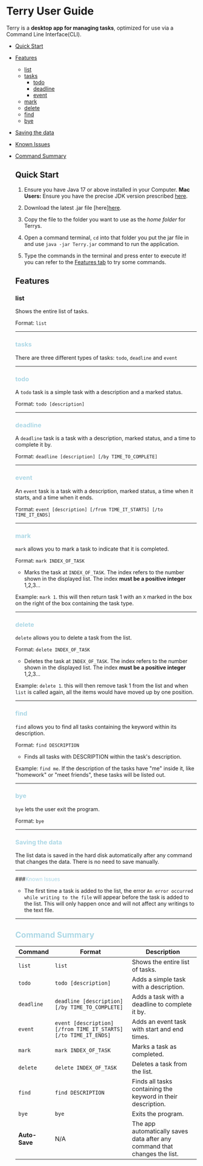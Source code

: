 # Terry User Guide

Terry is a **desktop app for managing tasks**, optimized for use via a Command Line Interface(CLI).

- [Quick Start](#anchor-point-quick-start)
- [Features](#anchor-point-features)
    - [list](#anchor-point-list)
    - [tasks](#anchor-point-add)
        - [todo](#anchor-point-todo)
        - [deadline](#anchor-point-deadline)
        - [event](#anchor-point-event)
    - [mark](#anchor-point-mark)
    - [delete](#anchor-point-delete)
    - [find](#anchor-point-find)
    - [bye](#anchor-point-bye)
- [Saving the data](#anchor-point-save)
- [Known Issues](#anchor-point-issues)
- [Command Summary](#anchor-point-summary)

  <a name="anchor-point-quick-start"></a>
  ## Quick Start
  1. Ensure you have Java 17 or above installed in your Computer.
     **Mac Users:** Ensure you have the precise JDK version prescribed <a href="https://se-education.org/guides/tutorials/javaInstallationMac.html" target="_blank">here</a>.

  2. Download the latest .jar file [here]<a href="https://github.com/Yikbing/ip/releases/download/v0.2/ip.jar" target="_blank">here</a>.

  3. Copy the file to the folder you want to use as the _home folder_ for Terrys.

  4. Open a command terminal, `cd` into that folder you put the jar file in and use `java -jar Terry.jar` command to run the application.

  5. Type the commands in the terminal and press enter to execute it! you can refer to the [Features tab](#anchor-point-features) to try some commands.

  <a name="anchor-point-features"></a>
  ## Features
  ### list
  Shows the entire list of tasks.

  Format: `list`

  ---

  <a name="anchor-point-tasks"></a>
  ### <span style="color: #ADD8E6;">tasks</span>
  There are three different types of tasks: `todo`, `deadline` and `event`

  ---

  <a name="anchor-point-todo"></a>
  ### <span style="color: #ADD8E6;">todo </span>
  A `todo` task is a simple task with a description and a marked status.

  Format: `todo [description]`

  ---

  <a name="anchor-point-deadline"></a>
  ### <span style="color: #ADD8E6;">deadline</span>
  A `deadline` task is a task with a description, marked status, and a time to complete it by.

  Format: `deadline [description] [/by TIME_TO_COMPLETE]`

  ---

  <a name="anchor-point-event"></a>
  ### <span style="color: #ADD8E6;">event</span>
  An `event` task is a task with a description, marked status, a time when it starts, and a time when it ends.

  Format: `event [description] [/from TIME_IT_STARTS] [/to TIME_IT_ENDS]`

  ---

  <a name="anchor-point-mark"></a>
  ### <span style="color: #ADD8E6;">mark </span>
  `mark` allows you to mark a task to indicate that it is completed.

  Format: `mark INDEX_OF_TASK`
  - Marks the task at `INDEX_OF_TASK`. The index refers to the number shown in the displayed list. The index **must be a positive integer** 1,2,3...

  Example: `mark 1`. this will then return task 1 with an `X` marked in the box on the right of the box containing the task type.

  ---

  <a name="anchor-point-delete"></a>
  ### <span style="color: #ADD8E6;">delete</span>
  `delete` allows you to delete a task from the list.

  Format: `delete INDEX_OF_TASK`
  - Deletes the task at `INDEX_OF_TASK`. The index refers to the number shown in the displayed list. The index **must be a positive integer** 1,2,3...

  Example: `delete 1`. this will then remove task 1 from the list and when `list` is called again, all the items would have moved up by one position.

  ---

  <a name="anchor-point-find"></a>
  ### <span style="color: #ADD8E6;">find</span>
  `find` allows you to find all tasks containing the keyword within its description.

  Format: `find DESCRIPTION`
  - Finds all tasks with DESCRIPTION within the task's description.

  Example: `find me`. If the description of the tasks have "me" inside it, like "homework" or "meet friends", these tasks will be listed out.

  ---

  <a name="anchor-point-bye"></a>
  ### <span style="color: #ADD8E6;">bye</span>
  `bye` lets the user exit the program.

  Format: `bye`
    
  ---

  <a name="anchor-point-save"></a>
  ### <span style="color: #ADD8E6;">Saving the data</span>
  The list data is saved in the hard disk automatically after any command that changes the data. There is no need to save manually.

  ---

  <a name="anchor-point-quick-start"></a>
  ###<span style="color: #ADD8E6;">Known Issues</span>
  - The first time a task is added to the list, the error `An error occurred while writing to the file` will appear before 
  the task is added to the list. This will only happen once and will not affect any writings to the text file.

  ---

    <a name="anchor-point-summary"></a>
    ## <span style="color: #ADD8E6;">Command Summary</span>

    | Command       | Format                                      | Description                                                                 |
    |---------------|---------------------------------------------|-----------------------------------------------------------------------------|
    | `list`        | `list`                                     | Shows the entire list of tasks.                                            |
    | `todo`        | `todo [description]`                       | Adds a simple task with a description.                                     |
    | `deadline`    | `deadline [description] [/by TIME_TO_COMPLETE]` | Adds a task with a deadline to complete it by.                             |
    | `event`       | `event [description] [/from TIME_IT_STARTS] [/to TIME_IT_ENDS]` | Adds an event task with start and end times.                               |
    | `mark`        | `mark INDEX_OF_TASK`                       | Marks a task as completed.                                                 |
    | `delete`      | `delete INDEX_OF_TASK`                     | Deletes a task from the list.                                              |
    | `find`        | `find DESCRIPTION`                         | Finds all tasks containing the keyword in their description.               |
    | `bye`         | `bye`                                      | Exits the program.                                                         |
    | **Auto-Save** | N/A                                        | The app automatically saves data after any command that changes the list.  |
    


